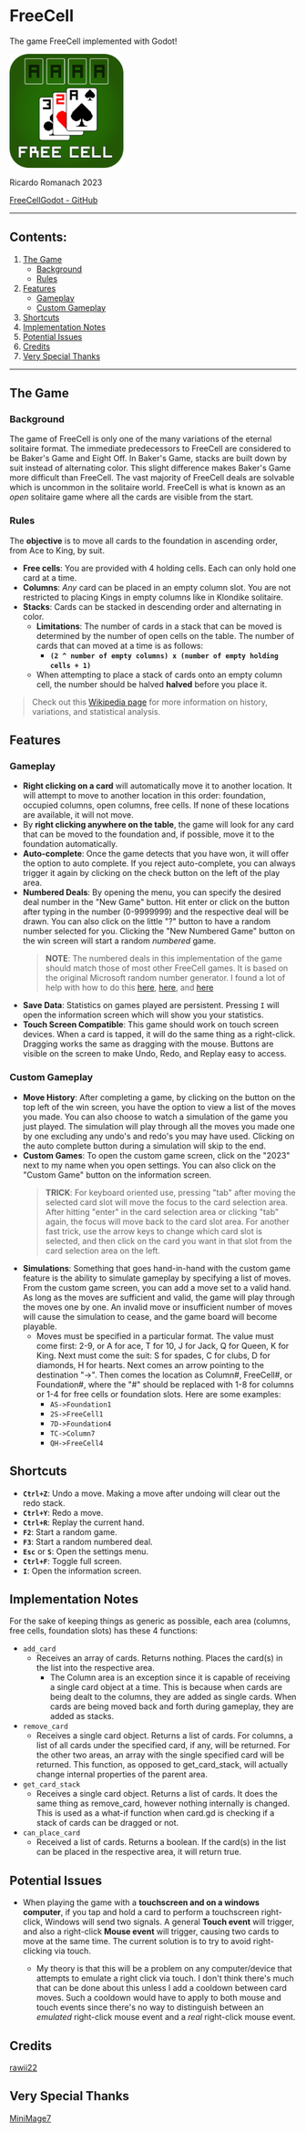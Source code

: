 # FreeCell
The game FreeCell implemented with Godot!

<img src="./freecellicon.png" width="200"/>

Ricardo Romanach 2023

[FreeCellGodot - GitHub](https://github.com/rawii22/FreeCellGodot)

---

## Contents:

1. [The Game](#the-game)
	- [Background](#background)
	- [Rules](#rules)
1. [Features](#features)
	- [Gameplay](#gameplay)
	- [Custom Gameplay](#custom-gameplay)
1. [Shortcuts](#shortcuts)
1. [Implementation Notes](#implementation-notes)
1. [Potential Issues](#potential-issues)
1. [Credits](#credits)
1. [Very Special Thanks](#very-special-thanks)

---

## The Game

### Background

The game of FreeCell is only one of the many variations of the eternal solitaire format. The immediate predecessors to FreeCell are considered to be Baker's Game and Eight Off. In Baker's Game, stacks are built down by suit instead of alternating color. This slight difference makes Baker's Game more difficult than FreeCell. The vast majority of FreeCell deals are solvable which is uncommon in the solitaire world. FreeCell is what is known as an *open* solitaire game where all the cards are visible from the start.

### Rules

The **objective** is to move all cards to the foundation in ascending order, from Ace to King, by suit.
- **Free cells**: You are provided with 4 holding cells. Each can only hold one card at a time.
- **Columns**: *Any* card can be placed in an empty column slot. You are not restricted to placing Kings in empty columns like in Klondike solitaire.
- **Stacks**: Cards can be stacked in descending order and alternating in color.
	- **Limitations**: The number of cards in a stack that can be moved is determined by the number of open cells on the table. The number of cards that can moved at a time is as follows:
		- **`(2 ^ number of empty columns) x (number of empty holding cells + 1)`**
	- When attempting to place a stack of cards onto an empty column cell, the number should be halved **halved** before you place it.

> Check out this [Wikipedia page](https://en.wikipedia.org/wiki/FreeCell) for more information on history, variations, and statistical analysis.

## Features

### Gameplay

- **Right clicking on a card** will automatically move it to another location. It will attempt to move to another location in this order: foundation, occupied columns, open columns, free cells. If none of these locations are available, it will not move.
- By **right clicking anywhere on the table**, the game will look for any card that can be moved to the foundation and, if possible, move it to the foundation automatically.
- **Auto-complete**: Once the game detects that you have won, it will offer the option to auto complete. If you reject auto-complete, you can always trigger it again by clicking on the check button on the left of the play area.
- **Numbered Deals**: By opening the menu, you can specify the desired deal number in the "New Game" button. Hit enter or click on the button after typing in the number (0-9999999) and the respective deal will be drawn. You can also click on the little "?" button to have a random number selected for you. Clicking the "New Numbered Game" button on the win screen will start a random *numbered* game.
	> **NOTE**: The numbered deals in this implementation of the game should match those of most other FreeCell games. It is based on the original Microsoft random number generator. I found a lot of help with how to do this [here](https://rosettacode.org/wiki/Deal_cards_for_FreeCell), [here](http://solitairelaboratory.com/mshuffle.txt), and [here](http://solitairelaboratory.com/fcfaq.html)
- **Save Data**: Statistics on games played are persistent. Pressing `I` will open the information screen which will show you your statistics.
- **Touch Screen Compatible**: This game should work on touch screen devices. When a card is tapped, it will do the same thing as a right-click. Dragging works the same as dragging with the mouse. Buttons are visible on the screen to make Undo, Redo, and Replay easy to access.

### Custom Gameplay

- **Move History**: After completing a game, by clicking on the button on the top left of the win screen, you have the option to view a list of the moves you made. You can also choose to watch a simulation of the game you just played. The simulation will play through all the moves you made one by one excluding any undo's and redo's you may have used. Clicking on the auto complete button during a simulation will skip to the end.
- **Custom Games**: To open the custom game screen, click on the "2023" next to my name when you open settings. You can also click on the "Custom Game" button on the information screen.
	> **TRICK**: For keyboard oriented use, pressing "tab" after moving the selected card slot will move the focus to the card selection area. After hitting "enter" in the card selection area or clicking "tab" again, the focus will move back to the card slot area. For another fast trick, use the arrow keys to change which card slot is selected, and then click on the card you want in that slot from the card selection area on the left.
- **Simulations**: Something that goes hand-in-hand with the custom game feature is the ability to simulate gameplay by specifying a list of moves. From the custom game screen, you can add a move set to a valid hand. As long as the moves are sufficient and valid, the game will play through the moves one by one. An invalid move or insufficient number of moves will cause the simulation to cease, and the game board will become playable.
	- Moves must be specified in a particular format. The value must come first: 2-9, or A for ace, T for 10, J for Jack, Q for Queen, K for King. Next must come the suit: S for spades, C for clubs, D for diamonds, H for hearts. Next comes an arrow pointing to the destination "->". Then comes the location as Column#, FreeCell#, or Foundation#, where the "#" should be replaced with 1-8 for columns or 1-4 for free cells or foundation slots. Here are some examples:
		- `AS->Foundation1`
		- `2S->FreeCell1`
		- `7D->Foundation4`
		- `TC->Column7`
		- `QH->FreeCell4`

## Shortcuts

- **`Ctrl+Z`**: Undo a move. Making a move after undoing will clear out the redo stack.
- **`Ctrl+Y`**: Redo a move.
- **`Ctrl+R`**: Replay the current hand.
- **`F2`**: Start a random game.
- **`F3`**: Start a random numbered deal.
- **`Esc`** or **`S`**: Open the settings menu.
- **`Ctrl+F`**: Toggle full screen.
- **`I`**: Open the information screen.

## Implementation Notes

For the sake of keeping things as generic as possible, each area (columns, free cells, foundation slots) has these 4 functions:

- `add_card`
	- Receives an array of cards. Returns nothing. Places the card(s) in the list into the respective area.
		- The Column area is an exception since it is capable of receiving a single card object at a time. This is because when cards are being dealt to the columns, they are added as single cards. When cards are being moved back and forth during gameplay, they are added as stacks.
- `remove_card`
	- Receives a single card object. Returns a list of cards. For columns, a list of all cards under the specified card, if any, will be returned. For the other two areas, an array with the single specified card will be returned. This function, as opposed to get_card_stack, will actually change internal properties of the parent area.
- `get_card_stack`
	- Receives a single card object. Returns a list of cards. It does the same thing as remove_card, however nothing internally is changed. This is used as a what-if function when card.gd is checking if a stack of cards can be dragged or not.
- `can_place_card`
	- Received a list of cards. Returns a boolean. If the card(s) in the list can be placed in the respective area, it will return true.

## Potential Issues

- When playing the game with a **touchscreen and on a windows computer**, if you tap and hold a card to perform a touchscreen right-click, Windows will send two signals. A general **Touch event** will trigger, and also a right-click **Mouse  event** will trigger, causing two cards to move at the same time. The current solution is to try to avoid right-clicking via touch.

	- My theory is that this will be a problem on any computer/device that attempts to emulate a right click via touch. I don't think there's much that can be done about this unless I add a cooldown between card moves. Such a cooldown would have to apply to both mouse and touch events since there's no way to distinguish between an *emulated* right-click mouse event and a *real* right-click mouse event.

## Credits

[rawii22](https://github.com/rawii22/FreeCellGodot)

## Very Special Thanks

[MiniMage7](https://github.com/MiniMage7)
